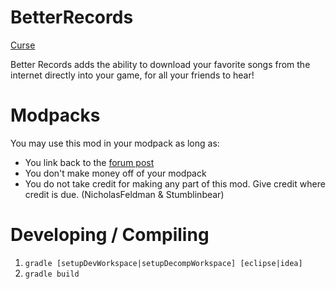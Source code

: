 BetterRecords
=============
[Curse](https://mods.curse.com/mc-mods/minecraft/222722-better-records)

Better Records adds the ability to download your favorite songs
from the internet directly into your game, for all your friends to hear!

Modpacks
========
You may use this mod in your modpack as long as:

* You link back to the [forum post](http://www.minecraftforum.net/forums/mapping-and-modding/minecraft-mods/2155190-better-records-download-songs-from-the-internet)
* You don't make money off of your modpack
* You do not take credit for making any part of this mod. Give credit where credit is due. (NicholasFeldman & Stumblinbear)

Developing / Compiling
======================
1. `gradle [setupDevWorkspace|setupDecompWorkspace] [eclipse|idea]`
2. `gradle build`
